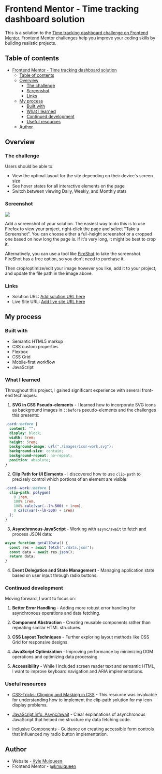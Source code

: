 # Frontend Mentor - Time tracking dashboard solution

This is a solution to the [Time tracking dashboard challenge on Frontend Mentor](https://www.frontendmentor.io/challenges/time-tracking-dashboard-UIQ7167Jw). Frontend Mentor challenges help you improve your coding skills by building realistic projects.

## Table of contents

- [Frontend Mentor - Time tracking dashboard solution](#frontend-mentor---time-tracking-dashboard-solution)
  - [Table of contents](#table-of-contents)
  - [Overview](#overview)
    - [The challenge](#the-challenge)
    - [Screenshot](#screenshot)
    - [Links](#links)
  - [My process](#my-process)
    - [Built with](#built-with)
    - [What I learned](#what-i-learned)
    - [Continued development](#continued-development)
    - [Useful resources](#useful-resources)
  - [Author](#author)

## Overview

### The challenge

Users should be able to:

- View the optimal layout for the site depending on their device's screen size
- See hover states for all interactive elements on the page
- Switch between viewing Daily, Weekly, and Monthly stats

### Screenshot

![](./screenshot.jpg)

Add a screenshot of your solution. The easiest way to do this is to use Firefox to view your project, right-click the page and select "Take a Screenshot". You can choose either a full-height screenshot or a cropped one based on how long the page is. If it's very long, it might be best to crop it.

Alternatively, you can use a tool like [FireShot](https://getfireshot.com/) to take the screenshot. FireShot has a free option, so you don't need to purchase it.

Then crop/optimize/edit your image however you like, add it to your project, and update the file path in the image above.

### Links

- Solution URL: [Add solution URL here](https://your-solution-url.com)
- Live Site URL: [Add live site URL here](https://your-live-site-url.com)

## My process

### Built with

- Semantic HTML5 markup
- CSS custom properties
- Flexbox
- CSS Grid
- Mobile-first workflow
- JavaScript

### What I learned

Throughout this project, I gained significant experience with several front-end techniques:

1. **SVG in CSS Pseudo-elements** - I learned how to incorporate SVG icons as background images in `::before` pseudo-elements and the challenges this presents:

```css
.card::before {
  content: "";
  display: block;
  width: 5rem;
  height: 5rem;
  background-image: url("./images/icon-work.svg");
  background-size: contain;
  background-repeat: no-repeat;
  position: absolute;
}
```

2. **Clip Path for UI Elements** - I discovered how to use `clip-path` to precisely control which portions of an element are visible:

```css
.card--work::before {
  clip-path: polygon(
    0 1rem,
    100% 1rem,
    100% calc(var(--lh-500) + 1rem),
    0 calc(var(--lh-500) + 1rem)
  );
}
```

3. **Asynchronous JavaScript** - Working with `async/await` to fetch and process JSON data:

```js
async function getAllData() {
  const res = await fetch("./data.json");
  const data = await res.json();
  return data;
}
```

4. **Event Delegation and State Management** - Managing application state based on user input through radio buttons.

### Continued development

Moving forward, I want to focus on:

1. **Better Error Handling** - Adding more robust error handling for asynchronous operations and data fetching.

2. **Component Abstraction** - Creating reusable components rather than repeating similar HTML structures.

3. **CSS Layout Techniques** - Further exploring layout methods like CSS Grid for responsive designs.

4. **JavaScript Optimization** - Improving performance by minimizing DOM operations and optimizing data processing.

5. **Accessibility** - While I included screen reader text and semantic HTML, I want to improve keyboard navigation and ARIA implementations.

### Useful resources

- [CSS-Tricks: Clipping and Masking in CSS](https://css-tricks.com/clipping-masking-css/) - This resource was invaluable for understanding how to implement the clip-path solution for my icon display problems.

- [JavaScript.info: Async/await](https://javascript.info/async-await) - Clear explanations of asynchronous JavaScript that helped me structure my data fetching code.

- [Inclusive Components](https://inclusive-components.design/toggle-button/) - Guidance on creating accessible form controls that influenced my radio button implementation.

## Author

- Website - [Kyle Mulqueen](https://kmulqueen.github.io/portfolio-2025/)
- Frontend Mentor - [@kmulqueen](https://www.frontendmentor.io/profile/kmulqueen)
